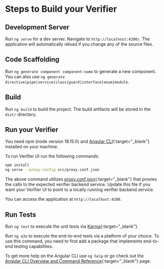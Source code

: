 # Steps to Build your Verifier

## Development Server

Run `ng serve` for a dev server. Navigate to `http://localhost:4200/`. The application will automatically reload if you change any of the source files.

## Code Scaffolding

Run `ng generate component component-name` to generate a new component. You can also use `ng generate directive|pipe|service|class|guard|interface|enum|module`.

## Build

Run `ng build` to build the project. The build artifacts will be stored in the `dist/` directory.

## Run your Verifier

You need npm (node version 18.15.0) and [Angular CLI](https://github.com/angular/angular-cli){:target="_blank"} installed on your machine.

To run Verifier UI run the following commands:

```bash
npm install
ng serve --proxy-config src/proxy.conf.json
```
The above command utilizes [proxy.conf.json](https://github.com/eu-digital-identity-wallet/eudi-web-verifier/blob/main/src/proxy.conf.json){:target="_blank"} that proxies the calls to the expected verifier backend service.
Update this file if you want your Verifier UI to point to a locally running verifier backend service.

You can access the application at `http://localhost:4200`. 


## Run Tests

Run `ng test` to execute the unit tests via [Karma](https://karma-runner.github.io){:target="_blank"}.

Run `ng e2e` to execute the end-to-end tests via a platform of your choice. To use this command, you need to first add a package that implements end-to-end testing capabilities.

To get more help on the Angular CLI use `ng help` or go check out the [Angular CLI Overview and Command Reference](https://angular.io/cli){:target="_blank"} page.

